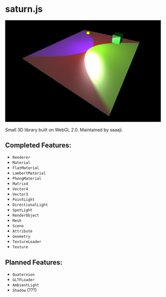 # saturn.js

![Preview Image](./preview.png)

Small 3D library built on WebGL 2.0.
Maintained by saaaji.

## Completed Features:
  - `Renderer`
  - `Material`
  - `FlatMaterial`
  - `LambertMaterial`
  - `PhongMaterial`
  - `Matrix4`
  - `Vector4`
  - `Vector3`
  - `PointLight`
  - `DirectionalLight`
  - `SpotLight`
  - `RenderObject`
  - `Mesh`
  - `Scene`
  - `Attribute`
  - `Geometry`
  - `TextureLoader`
  - `Texture`
  
## Planned Features:
  - `Quaternion`
  - `GLTFLoader`
  - `AmbientLight`
  - `Shadow` (???)
